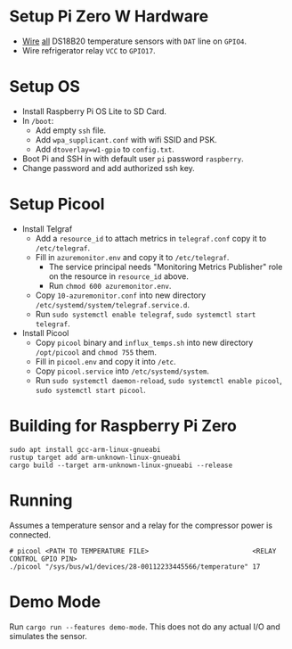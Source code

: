 
# Setup Pi Zero W Hardware

* [Wire](https://www.circuitbasics.com/raspberry-pi-ds18b20-temperature-sensor-tutorial/) [all](https://lastminuteengineers.com/multiple-ds18b20-arduino-tutorial/) DS18B20 temperature sensors with `DAT` line on `GPIO4`.
* Wire refrigerator relay `VCC` to `GPIO17`.

# Setup OS

* Install Raspberry Pi OS Lite to SD Card.
* In `/boot`:
  * Add empty `ssh` file.
  * Add `wpa_supplicant.conf` with wifi SSID and PSK.
  * Add `dtoverlay=w1-gpio` to `config.txt`.
* Boot Pi and SSH in with default user `pi` password `raspberry`.
* Change password and add authorized ssh key.

# Setup Picool

* Install Telgraf
  * Add a `resource_id` to attach metrics in `telegraf.conf` copy it to `/etc/telegraf`.
  * Fill in `azuremonitor.env` and copy it to `/etc/telegraf`. 
    * The service principal needs "Monitoring Metrics Publisher" role on the resource in `resource_id` above.
    * Run `chmod 600 azuremonitor.env`.
  * Copy `10-azuremonitor.conf` into new directory `/etc/systemd/system/telegraf.service.d`.
  * Run `sudo systemctl enable telegraf`, `sudo systemctl start telegraf`.
* Install Picool
  * Copy `picool` binary and `influx_temps.sh` into new directory `/opt/picool` and `chmod 755` them.
  * Fill in `picool.env` and copy it into `/etc`.
  * Copy `picool.service` into `/etc/systemd/system`.
  * Run `sudo systemctl daemon-reload`, `sudo systemctl enable picool`, `sudo systemctl start picool`.

# Building for Raspberry Pi Zero

```shell
sudo apt install gcc-arm-linux-gnueabi
rustup target add arm-unknown-linux-gnueabi
cargo build --target arm-unknown-linux-gnueabi --release
```

# Running

Assumes a temperature sensor and a relay for the compressor power is connected.

```shell
# picool <PATH TO TEMPERATURE FILE>                          <RELAY CONTROL GPIO PIN>
./picool "/sys/bus/w1/devices/28-00112233445566/temperature" 17
```

# Demo Mode

Run `cargo run --features demo-mode`. This does not do any actual I/O and simulates the sensor.

